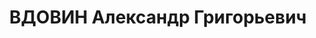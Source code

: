 ---
title: ВДОВИН Александр Григорьевич
description: "Род. в 1908, г. Иркутск, русский, член ВКП(б). Проживал: г. Иркутск,\
  \ пос. Ленин. Начальник управления коммунального хозяйства на Иркутском заводе им.\
  \ Сталина \n  Арестован 15.05.1937. Обв. по ст. ст. 58-7, 58-8, 58-9, 58-11 УК РСФСР.\
  \ Приговор: ВК ВС СССР, 04.06.1938 – ВМН. Расстрелян 04.06.1938, г.Иркутск. \n \
  \ Реабилитирован ВК ВС СССР 15.02.1958"
---
